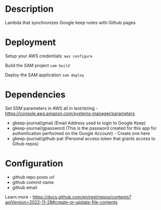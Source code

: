 # Description
Lambda that synchronizes Google keep notes with Github pages.  

# Deployment 
Setup your AWS credentials:
`aws configure`  

Build the SAM project 
`sam build`    

Deploy the SAM application
`sam deploy`    

# Dependencies 
Set SSM parameters in AWS all in text/string - https://console.aws.amazon.com/systems-manager/parameters

- gkeep-journal/gmail (Email Address used to login to Google Keep)
- gkeep-journal/gpassword (This is the password created for this app for authentication performed on the Google Account) - Create one here 
- gkeep-journal/github-pat (Personal access token that grants access to Gihub repos)


# Configuration 
- github repo posts url
- github commit name 
- github email 

Learn more - https://docs.github.com/en/rest/repos/contents?apiVersion=2022-11-28#create-or-update-file-contents